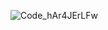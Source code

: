![Code_hAr4JErLFw](https://github.com/user-attachments/assets/28e3f1d1-8bb4-4b6b-80a1-192607e27423)
